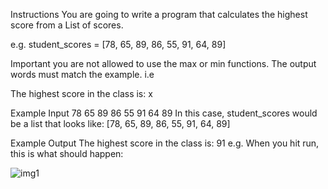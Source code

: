 Instructions
You are going to write a program that calculates the highest score from a List of scores.

e.g. student_scores = [78, 65, 89, 86, 55, 91, 64, 89]

Important you are not allowed to use the max or min functions. The output words must match the example. i.e

The highest score in the class is: x

Example Input
78 65 89 86 55 91 64 89
In this case, student_scores would be a list that looks like: [78, 65, 89, 86, 55, 91, 64, 89]

Example Output
The highest score in the class is: 91
e.g. When you hit run, this is what should happen:

![img1](https://user-images.githubusercontent.com/95011676/167178688-06ab2214-65a8-4f46-8d87-b3253901b5f3.gif)
